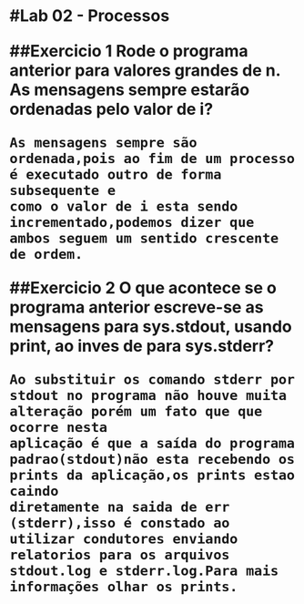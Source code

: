 <h1>#Lab 02 - Processos

##Exercicio 1
Rode o programa anterior para valores grandes de n. As mensagens sempre estarão ordenadas pelo valor de i?

	As mensagens sempre são ordenada,pois ao fim de um processo é executado outro de forma subsequente e
	como o valor de i esta sendo incrementado,podemos dizer que ambos seguem um sentido crescente de ordem.		


##Exercicio 2
O que acontece se o programa anterior escreve-se as mensagens para sys.stdout, usando print, ao inves de para sys.stderr?

	Ao substituir os comando stderr por stdout no programa não houve muita alteração porém um fato que que ocorre nesta
	aplicação é que a saída do programa padrao(stdout)não esta recebendo os prints da aplicação,os prints estao caindo
 	diretamente na saida de err (stderr),isso é constado ao utilizar condutores enviando relatorios para os arquivos 
	stdout.log e stderr.log.Para mais informações olhar os prints.

